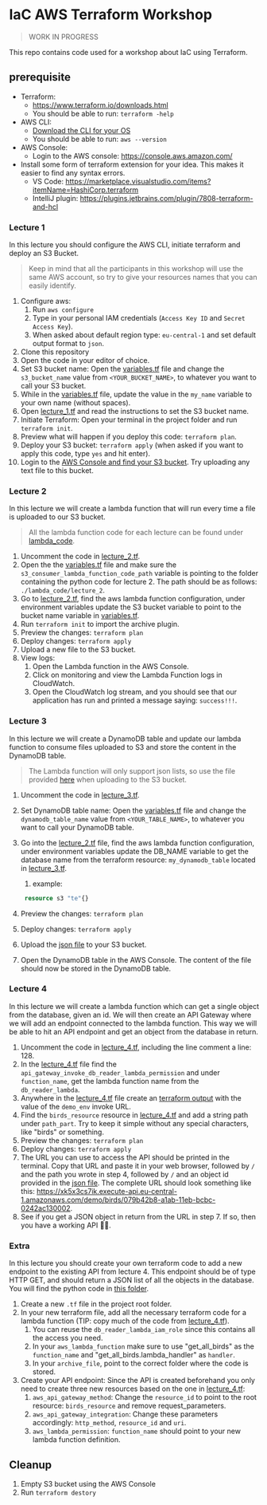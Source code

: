 # IaC AWS Terraform Workshop

> WORK IN PROGRESS

This repo contains code used for a workshop about IaC using Terraform.

## prerequisite
- Terraform:
  - https://www.terraform.io/downloads.html
  - You should be able to run: `terraform -help`
- AWS CLI:
  - [Download the CLI for your OS](https://docs.aws.amazon.com/cli/latest/userguide/install-cliv2.html)
  - You should be able to run: `aws --version`
- AWS Console:
  - Login to the AWS console: https://console.aws.amazon.com/
- Install some form of terraform extension for your idea. This makes it easier to find any syntax errors.
  - VS Code: https://marketplace.visualstudio.com/items?itemName=HashiCorp.terraform
  - IntelliJ plugin: https://plugins.jetbrains.com/plugin/7808-terraform-and-hcl


### Lecture 1
In this lecture you should configure the AWS CLI, initiate terraform and deploy an S3 Bucket.

> Keep in mind that all the participants in this workshop will use the same AWS account, so try to give your resources names that you can easily identify.

1. Configure aws: 
   1. Run `aws configure` 
   2. Type in your personal IAM credentials (`Access Key ID` and `Secret Access Key`). 
   3. When asked about default region type: `eu-central-1` and set default output format to `json`.
2. Clone this repository
3. Open the code in your editor of choice.
4. Set S3 bucket name: Open the [variables.tf](variables.tf) file and change the `s3_bucket_name` value from `<YOUR_BUCKET_NAME>`, to whatever you want to call your S3 bucket.
5. While in the [variables.tf](variables.tf) file, update the value in the `my_name` variable to your own name (without spaces).
6. Open [lecture_1.tf](lecture_1.tf) and read the instructions to set the S3 bucket name.
7. Initiate Terraform: Open your terminal in the project folder and run `terraform init`.
8. Preview what will happen if you deploy this code: `terraform plan`.
9. Deploy your S3 bucket: `terraform apply` (when asked if you want to apply this code, type `yes` and hit enter).
10. Login to the [AWS Console and find your S3 bucket](https://s3.console.aws.amazon.com/s3/home?region=eu-central-1). Try uploading any text file to this bucket.


### Lecture 2
In this lecture we will create a lambda function that will run every time a file is uploaded to our S3 bucket.

> All the lambda function code for each lecture can be found under [lambda_code](lambda_code).

1. Uncomment the code in [lecture_2.tf](lecture_2.tf).
2. Open the the [variables.tf](variables.tf) file and make sure the `s3_consumer_lambda_function_code_path` variable is pointing to the folder containing the python code for lecture 2. The path should be as follows: `./lambda_code/lecture_2`.
3. Go to [lecture_2.tf](lecture_2.tf), find the aws lambda function configuration, under environment variables update the S3 bucket variable to point to the bucket name variable in [variables.tf](variables.tf).
4. Run `terraform init` to import the archive plugin.
5. Preview the changes: `terraform plan`
6. Deploy changes: `terraform apply`
7. Upload a new file to the S3 bucket.
8. View logs:
   1. Open the Lambda function in the AWS Console. 
   2. Click on monitoring and view the Lambda Function logs in CloudWatch. 
   3. Open the CloudWatch log stream, and you should see that our application has run and printed a message saying: `success!!!`.


### Lecture 3
In this lecture we will create a DynamoDB table and update our lambda function to consume files uploaded to S3 and store the content in the DynamoDB table.
> The Lambda function will only support json lists, so use the file provided [here](lambda_code/birds.json) when uploading to the S3 bucket.

1. Uncomment the code in [lecture_3.tf](lecture_3.tf).
2. Set DynamoDB table name: Open the [variables.tf](variables.tf) file and change the `dynamodb_table_name` value from `<YOUR_TABLE_NAME>`, to whatever you want to call your DynamoDB table.
3. Go into the [lecture_2.tf](lecture_2.tf) file, find the aws lambda function configuration, under environment variables update the DB_NAME variable to get the database name from the terraform resource: `my_dynamodb_table` located in [lecture_3.tf](lecture_3.tf).
   1. example:
   
   ```terraform
    resource s3 "te"{}
    ```
4. Preview the changes: `terraform plan`
5. Deploy changes: `terraform apply`
6. Upload the [json file](lambda_code/birds.json) to your S3 bucket.
7. Open the DynamoDB table in the AWS Console. The content of the file should now be stored in the DynamoDB table.


### Lecture 4
In this lecture we will create a lambda function which can get a single object from the database, given an id. 
We will then create an API Gateway where we will add an endpoint connected to the lambda function. 
This way we will be able to hit an API endpoint and get an object from the database in return.

1. Uncomment the code in [lecture_4.tf](lecture_4.tf), including the line comment a line: 128.
2. In the [lecture_4.tf](lecture_4.tf) file find the `api_gateway_invoke_db_reader_lambda_permission` and under `function_name`, get the lambda function name from the `db_reader_lambda`.
3. Anywhere in the [lecture_4.tf](lecture_4.tf) file create an [terraform output](https://www.terraform.io/docs/language/values/outputs.html) with the value of the `demo_env` invoke URL.
4. Find the `birds_resource` resource in [lecture_4.tf](lecture_4.tf) and add a string path under `path_part`. Try to keep it simple without any special characters, like "birds" or something.
5. Preview the changes: `terraform plan`
6. Deploy changes: `terraform apply`
7. The URL you can use to access the API should be printed in the terminal. Copy that URL and paste it in your web browser, followed by `/` and the path you wrote in step 4, followed by `/` and an object id provided in the [json file](lambda_code/birds.json). The complete URL should look something like this: https://xk5x3cs7ik.execute-api.eu-central-1.amazonaws.com/demo/birds/079b42b8-a1ab-11eb-bcbc-0242ac130002.
8. See if you get a JSON object in return from the URL in step 7. If so, then you have a working API 👏🏼.


### Extra
In this lecture you should create your own terraform code to add a new endpoint to the existing API from lecture 4. 
This endpoint should be of type HTTP GET, and should return a JSON list of all the objects in the database. 
You will find the python code in [this folder](lambda_code/lecture_extra).

1. Create a new `.tf` file in the project root folder.
2. In your new terraform file, add all the necessary terraform code for a lambda function (TIP: copy much of the code from [lecture_4.tf](lecture_4.tf)).
   1. You can reuse the `db_reader_lambda_iam_role` since this contains all the access you need.
   2. In your `aws_lambda_function` make sure to use "get_all_birds" as the `function_name` and "get_all_birds.lambda_handler" as `handler`.
   3. In your `archive_file`, point to the correct folder where the code is stored.
3. Create your API endpoint: Since the API is created beforehand you only need to create three new resources based on the one in [lecture_4.tf](lecture_4.tf):
   1. `aws_api_gateway_method`: Change the `resource_id` to point to the root resource: `birds_resource` and remove request_parameters.
   2. `aws_api_gateway_integration`: Change these parameters accordingly: `http_method`, `resource_id` and `uri`.
   3. `aws_lambda_permission`: `function_name` should point to your new lambda function definition.

## Cleanup
1. Empty S3 bucket using the AWS Console
2. Run `terraform destory`
